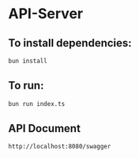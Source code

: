 # API-Server

## To install dependencies:

```bash
bun install
```

## To run:

```bash
bun run index.ts
```

## API Document
```
http://localhost:8080/swagger
```